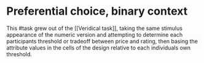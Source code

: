 # Preferential choice, binary context

This #task grew out of the [[Veridical task]], taking the same stimulus appearance of the numeric version and attempting to determine each participants threshold or tradeoff between price and rating, then basing the attribute values in the cells of the design relative to each individuals own threshold.